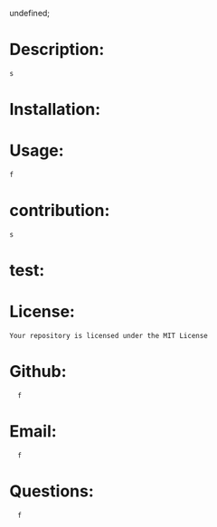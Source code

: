 
undefined;

# Description:
    s

# Installation:
    
   
# Usage:
    f
    
# contribution:
    s
        
# test:
    
     
# License:
    Your repository is licensed under the MIT License 
   
# Github:  
      f
     
# Email: 
      f

# Questions: 
      f

    